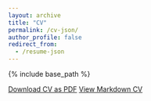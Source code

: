 ```yaml
---
layout: archive
title: "CV"
permalink: /cv-json/
author_profile: false
redirect_from:
  - /resume-json
---
```


{% include base_path %}

<!-- {% include cv-template.html %} -->

<div class="cv-download-links">
  <a href="{{ base_path }}/files/cv.pdf" class="btn btn--primary">Download CV as PDF</a>
  <a href="{{ base_path }}" class="btn btn--inverse">View Markdown CV</a>
</div>
